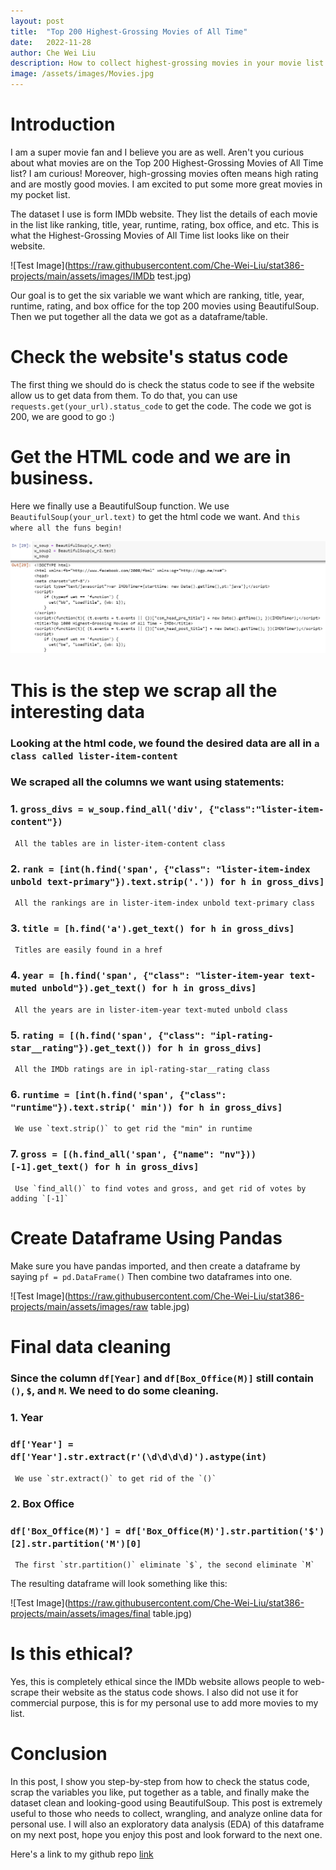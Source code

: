 ```yaml
---
layout: post
title:  "Top 200 Highest-Grossing Movies of All Time"
date:   2022-11-28
author: Che Wei Liu
description: How to collect highest-grossing movies in your movie list using BeautifulSoup
image: /assets/images/Movies.jpg
---
```


# Introduction

I am a super movie fan and I believe you are as well. Aren't you curious about what movies are on the Top 200 Highest-Grossing Movies of All Time list? I am curious! Moreover, high-grossing movies often means high rating and are mostly good movies. I am excited to put some more great movies in my pocket list.

The dataset I use is form IMDb website. They list the details of each movie in the list like ranking, title, year, runtime, rating, box office, and etc.
This is what the Highest-Grossing Movies of All Time list looks like on their website. 

![Test Image](https://raw.githubusercontent.com/Che-Wei-Liu/stat386-projects/main/assets/images/IMDb test.jpg)

Our goal is to get the six variable we want which are ranking, title, year, runtime, rating, and box office for the top 200 movies using BeautifulSoup. Then we put together all the data we got as a dataframe/table.  


# Check the website's status code

The first thing we should do is check the status code to see if the website allow us to get data from them.
To do that, you can use `requests.get(your_url).status_code` to get the code. The code we got is 200, we are good to go :)


# Get the HTML code and we are in business.

Here we finally use a BeautifulSoup function. We use `BeautifulSoup(your_url.text)` to get the html code we want. And `this where all the funs begin!`

![Test Image](https://raw.githubusercontent.com/Che-Wei-Liu/stat386-projects/main/assets/images/html.jpg)


# This is the step we scrap all the interesting data

### Looking at the html code, we found the desired data are all in `a class called lister-item-content`

### We scraped all the columns we want using statements:
### 1. `gross_divs = w_soup.find_all('div', {"class":"lister-item-content"})`
     All the tables are in lister-item-content class
### 2. `rank = [int(h.find('span', {"class": "lister-item-index unbold text-primary"}).text.strip('.')) for h in gross_divs]`
     All the rankings are in lister-item-index unbold text-primary class
### 3. `title = [h.find('a').get_text() for h in gross_divs]`
     Titles are easily found in a href 
### 4. `year = [h.find('span', {"class": "lister-item-year text-muted unbold"}).get_text() for h in gross_divs]`
     All the years are in lister-item-year text-muted unbold class
### 5. `rating = [(h.find('span', {"class": "ipl-rating-star__rating"}).get_text()) for h in gross_divs]`
     All the IMDb ratings are in ipl-rating-star__rating class
### 6. `runtime = [int(h.find('span', {"class": "runtime"}).text.strip(' min')) for h in gross_divs]`
     We use `text.strip()` to get rid the "min" in runtime
### 7. `gross = [(h.find_all('span', {"name": "nv"}))[-1].get_text() for h in gross_divs]`
     Use `find_all()` to find votes and gross, and get rid of votes by adding `[-1]`


# Create Dataframe Using Pandas

Make sure you have pandas imported, and then create a dataframe by saying `pf = pd.DataFrame()`
Then combine two dataframes into one.

![Test Image](https://raw.githubusercontent.com/Che-Wei-Liu/stat386-projects/main/assets/images/raw table.jpg)


# Final data cleaning

### Since the column `df[Year]` and `df[Box_Office(M)]` still contain `()`, `$`, and `M`. We need to do some cleaning.

### 1. Year
###    `df['Year'] = df['Year'].str.extract(r'(\d\d\d\d)').astype(int)`
     We use `str.extract()` to get rid of the `()`
### 2. Box Office
###    `df['Box_Office(M)'] = df['Box_Office(M)'].str.partition('$')[2].str.partition('M')[0]`
     The first `str.partition()` eliminate `$`, the second eliminate `M`


The resulting dataframe will look something like this:

![Test Image](https://raw.githubusercontent.com/Che-Wei-Liu/stat386-projects/main/assets/images/final table.jpg)


# Is this ethical?

Yes, this is completely ethical since the IMDb website allows people to web-scrape their website as the status code shows. I also did not use it for commercial purpose, this is for my personal use to add more movies to my list.


# Conclusion
In this post, I show you step-by-step from how to check the status code, scrap the variables you like, put together as a table, and finally make the dataset clean and looking-good using BeautifulSoup. This post is extremely useful to those who needs to collect, wrangling, and analyze online data for personal use. I will also an exploratory data analysis (EDA) of this dataframe on my next post, hope you enjoy this post and look forward to the next one.

Here's a link to my github repo [link](https://github.com/Che-Wei-Liu/Web-Scraping.git)
